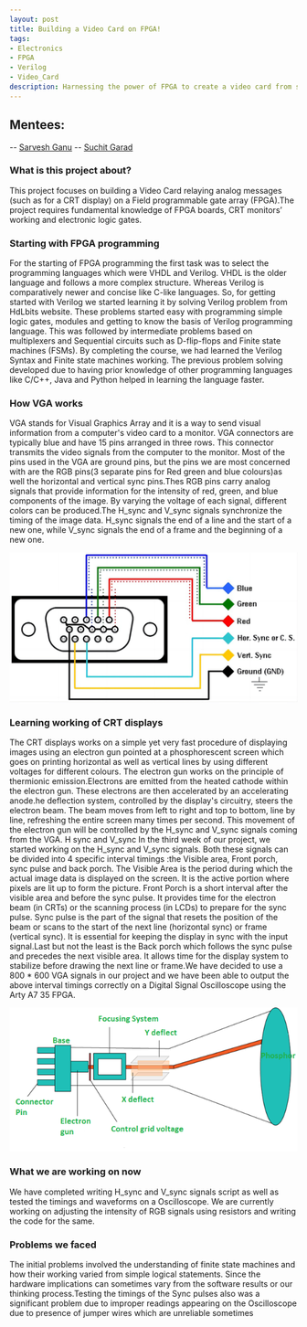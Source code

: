 ```yaml
---
layout: post
title: Building a Video Card on FPGA!
tags: 
- Electronics
- FPGA
- Verilog
- Video_Card
description: Harnessing the power of FPGA to create a video card from scratch.
---
```

## Mentees:
-- [Sarvesh Ganu](https://github.com/MrCheese260)
-- [Suchit Garad](https://github.com/IamLegend509)

### What is this project about?
This project focuses on building a Video Card relaying analog messages (such as for a CRT display) on a Field programmable gate array (FPGA).The project requires fundamental knowledge of FPGA boards, CRT monitors’ working and electronic logic gates.
### Starting with FPGA programming
For the starting of FPGA programming the first task was to select the programming languages which were VHDL and Verilog. VHDL is the older language and follows a more complex structure. Whereas Verilog is comparatively newer and concise like C-like languages. 
So, for getting started with Verilog we started learning it by solving Verilog problem from HdLbits website. These problems started easy with programming simple logic gates, modules and getting to know the basis of Verilog programming language. This was followed by intermediate problems based on multiplexers and Sequential circuits such as D-flip-flops and Finite state machines (FSMs).
By completing the course, we had learned the Verilog Syntax and Finite state machines working. The previous problem solving developed due to having prior knowledge of other programming languages like C/C++, Java and Python helped in learning the language faster. 
### How VGA works
VGA stands for Visual Graphics Array and it is a way to send visual information from a computer's video card to a monitor. VGA connectors are typically blue and have 15 pins arranged in three rows.  This connector transmits the video signals from the computer to the monitor. Most of the pins used in the VGA are ground pins, but the pins we are most concerned with are the RGB pins(3 separate pins for Red green and blue colours)as well the horizontal and vertical sync pins.Thes RGB pins carry analog signals that provide information for the intensity of red, green, and blue components of the image. By varying the voltage of each signal, different colors can be produced.The H_sync and V_sync signals synchronize the timing of the image data. H_sync signals the end of a line and the start of a new one, while V_sync signals the end of a frame and the beginning of a new one.

![Diagram_of_VGA_connector](/assets/posts/Video_card_on_FPGA/1678689924-2249-BhAkyv.png)

                               
### Learning working of CRT displays
The CRT displays works on a simple yet very fast procedure of displaying images using an electron gun pointed at a phosphorescent screen which goes on printing horizontal as well as vertical lines by using different voltages for different colours. The electron gun works on the principle of thermionic emission.Electrons are emitted from the heated cathode within the electron gun. These electrons are then accelerated by an accelerating anode.he deflection system, controlled by the display's circuitry, steers the electron beam. The beam moves from left to right and top to bottom, line by line, refreshing the entire screen many times per second. This movement of the electron gun will be controlled by the H_sync and V_sync signals coming from the VGA.
H sync and V_sync 
In the third week of our project, we started working on the H_sync and V_sync signals. Both these signals can be divided into 4 specific interval timings :the Visible area, Front porch, sync pulse and back porch. The Visible Area is the period during which the actual image data is displayed on the screen. It is the active portion where pixels are lit up to form the picture. Front Porch is a short interval after the visible area and before the sync pulse. It provides time for the electron beam (in CRTs) or the scanning process (in LCDs) to prepare for the sync pulse. Sync pulse is the part of the signal that resets the position of the beam or scans to the start of the next line (horizontal sync) or frame (vertical sync). It is essential for keeping the display in sync with the input signal.Last but not the least is the Back porch which follows the sync pulse and precedes the next visible area. It allows time for the display system to stabilize before drawing the next line or frame.We have decided to use a 800 * 600 VGA signals in our project and we have been able to output the above interval timings correctly on a Digital Signal Oscilloscope using the Arty A7 35 FPGA.

<p style="text-align: center"><img src="https://github.com/MrCheese260/blog/blob/master/assets/posts/Video_card_on_FPGA/CRT-2.png"></p>

                 
### What we are working on now
We have completed writing H_sync and V_sync signals script as well as tested the timings and waveforms on a Oscilloscope.
We are currently working on adjusting the intensity of RGB signals using resistors and writing the code for the same.

### Problems we faced
The initial problems involved the understanding of finite state machines and how their working varied from simple logical statements. Since the hardware implications can sometimes vary from the software results or our thinking process.Testing the timings of the Sync pulses also was a significant problem due to improper readings appearing on the Oscilloscope due to presence of jumper wires which are unreliable sometimes


